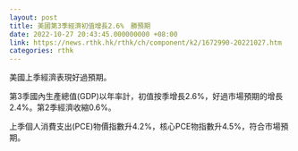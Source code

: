```yaml
---
layout: post
title: 美國第3季經濟初值增長2.6%　勝預期
date: 2022-10-27 20:43:45.000000000 +08:00
link: https://news.rthk.hk/rthk/ch/component/k2/1672990-20221027.htm
categories: rthk
---
```


美國上季經濟表現好過預期。

第3季國內生產總值(GDP)以年率計，初值按季增長2.6%，好過市場預期的增長2.4%。第2季經濟收縮0.6%。

上季個人消費支出(PCE)物價指數升4.2%，核心PCE物指數升4.5%，符合市場預期。
